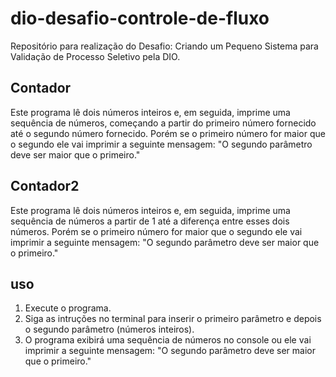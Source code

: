 # dio-desafio-controle-de-fluxo
Repositório para realização do Desafio: Criando um Pequeno Sistema para Validação de Processo Seletivo pela DIO.

## Contador
Este programa lê dois números inteiros e, em seguida, imprime uma sequência de números, começando a partir do primeiro número fornecido até o segundo número fornecido.
Porém se o primeiro número for maior que o segundo ele vai imprimir a seguinte mensagem: "O segundo parâmetro deve ser maior que o primeiro."

## Contador2
Este programa lê dois números inteiros e, em seguida, imprime uma sequência de números a partir de 1 até a diferença entre esses dois números.
Porém se o primeiro número for maior que o segundo ele vai imprimir a seguinte mensagem: "O segundo parâmetro deve ser maior que o primeiro."

## uso
1. Execute o programa.
2. Siga as intruções no terminal para inserir o primeiro parâmetro e depois o segundo parâmetro (números inteiros).
3. O programa exibirá uma sequência de números no console ou ele vai imprimir a seguinte mensagem: "O segundo parâmetro deve ser maior que o primeiro."
